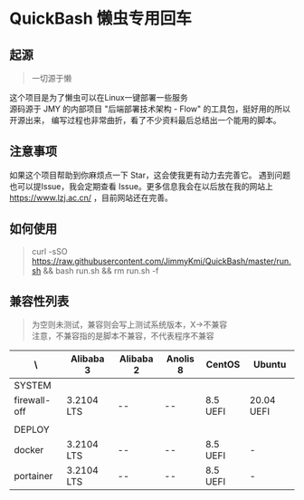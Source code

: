 # QuickBash 懒虫专用回车

## 起源

> 一切源于懒
>
这个项目是为了懒虫可以在Linux一键部署一些服务 \
源码源于 JMY 的内部项目 "后端部署技术架构 - Flow" 的工具包，挺好用的所以开源出来，
编写过程也非常曲折，看了不少资料最后总结出一个能用的脚本。

## 注意事项

如果这个项目帮助到你麻烦点一下 Star，这会使我更有动力去完善它。
遇到问题也可以提Issue，我会定期查看 Issue。更多信息我会在以后放在我的网站上 https://www.lzj.ac.cn/ ，目前网站还在完善。

## 如何使用

> curl -sSO https://raw.githubusercontent.com/JimmyKmi/QuickBash/master/run.sh && bash run.sh && rm run.sh -f
> 
## 兼容性列表

> 为空则未测试，兼容则会写上测试系统版本，X->不兼容 \
> 注意，不兼容指的是脚本不兼容，不代表程序不兼容

| \            | Alibaba 3  | Alibaba 2 | Anolis 8 | CentOS   | Ubuntu     |
|--------------|------------|-----------|----------|----------|------------|
| SYSTEM       |
| firewall-off | 3.2104 LTS | --        | --       | 8.5 UEFI | 20.04 UEFI |
|              |
| DEPLOY       |
| docker       | 3.2104 LTS | --        | --       | 8.5 UEFI | -          |
| portainer    | 3.2104 LTS | --        | --       | 8.5 UEFI | -          |
